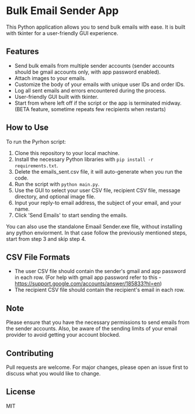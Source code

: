 # Bulk Email Sender App

This Python application allows you to send bulk emails with ease. It is built with tkinter for a user-friendly GUI experience.

## Features

- Send bulk emails from multiple sender accounts (sender accounts should be gmail accounts only, with app password enabled).
- Attach images to your emails.
- Customize the body of your emails with unique user IDs and order IDs.
- Log all sent emails and errors encountered during the process.
- User-friendly GUI built with tkinter.
- Start from where left off if the script or the app is terminated midway. (BETA feature, sometime repeats few recipients when restarts)

## How to Use

To run the Pyrhon script:
1. Clone this repository to your local machine.
2. Install the necessary Python libraries with `pip install -r requirements.txt`.
3. Delete the emails_sent.csv file, it will auto-generate when you run the code.
4. Run the script with `python main.py`.
5. Use the GUI to select your user CSV file, recipient CSV file, message directory, and optional image file.
6. Input your reply-to email address, the subject of your email, and your name.
7. Click 'Send Emails' to start sending the emails.

You can also use the standalone Emaail Sender.exe file, without installing any python enviorment. In that case follow the previously mentioned steps, start from step 3 and skip step 4. 

## CSV File Formats

- The user CSV file should contain the sender's gmail and app password in each row. (For help with gmail app password refer to this - https://support.google.com/accounts/answer/185833?hl=en)
- The recipient CSV file should contain the recipient's email in each row.

## Note

Please ensure that you have the necessary permissions to send emails from the sender accounts. Also, be aware of the sending limits of your email provider to avoid getting your account blocked.

## Contributing

Pull requests are welcome. For major changes, please open an issue first to discuss what you would like to change.

## License

MIT

